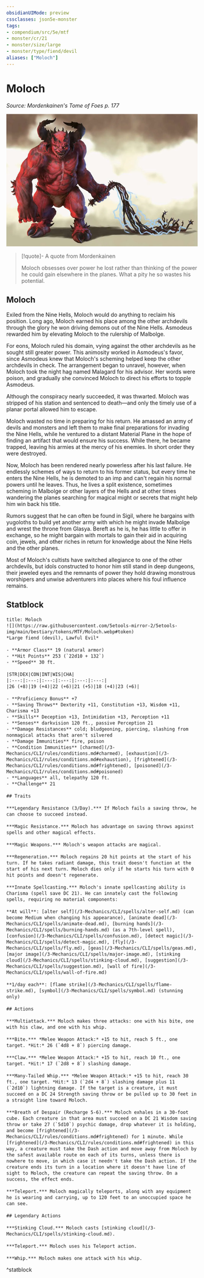 ```yaml
---
obsidianUIMode: preview
cssclasses: json5e-monster
tags:
- compendium/src/5e/mtf
- monster/cr/21
- monster/size/large
- monster/type/fiend/devil
aliases: ["Moloch"]
---
```

# Moloch
*Source: Mordenkainen's Tome of Foes p. 177*  

![](https://raw.githubusercontent.com/5etools-mirror-2/5etools-img/main/bestiary/MTF/Moloch.webp#right)  
> [!quote]- A quote from Mordenkainen  
> 
> Moloch obsesses over power he lost rather than thinking of the power he could gain elsewhere in the planes. What a pity he so wastes his potential.

## Moloch

Exiled from the Nine Hells, Moloch would do anything to reclaim his position. Long ago, Moloch earned his place among the other archdevils through the glory he won driving demons out of the Nine Hells. Asmodeus rewarded him by elevating Moloch to the rulership of Malbolge.

For eons, Moloch ruled his domain, vying against the other archdevils as he sought still greater power. This animosity worked in Asmodeus's favor, since Asmodeus knew that Moloch's scheming helped keep the other archdevils in check. The arrangement began to unravel, however, when Moloch took the night hag named Malagard for his advisor. Her words were poison, and gradually she convinced Moloch to direct his efforts to topple Asmodeus.

Although the conspiracy nearly succeeded, it was thwarted. Moloch was stripped of his station and sentenced to death—and only the timely use of a planar portal allowed him to escape.

Moloch wasted no time in preparing for his return. He amassed an army of devils and monsters and left them to make final preparations for invading the Nine Hells, while he ventured to a distant Material Plane in the hope of finding an artifact that would ensure his success. While there, he became trapped, leaving his armies at the mercy of his enemies. In short order they were destroyed.

Now, Moloch has been rendered nearly powerless after his last failure. He endlessly schemes of ways to return to his former status, but every time he enters the Nine Hells, he is demoted to an imp and can't regain his normal powers until he leaves. Thus, he lives a split existence, sometimes scheming in Malbolge or other layers of the Hells and at other times wandering the planes searching for magical might or secrets that might help him win back his title.

Rumors suggest that he can often be found in Sigil, where he bargains with yugoloths to build yet another army with which he might invade Malbolge and wrest the throne from Glasya. Bereft as he is, he has little to offer in exchange, so he might bargain with mortals to gain their aid in acquiring coin, jewels, and other riches in return for knowledge about the Nine Hells and the other planes.

Most of Moloch's cultists have switched allegiance to one of the other archdevils, but idols constructed to honor him still stand in deep dungeons, their jeweled eyes and the remnants of power they hold drawing monstrous worshipers and unwise adventurers into places where his foul influence remains.


## Statblock

```ad-statblock
title: Moloch
![](https://raw.githubusercontent.com/5etools-mirror-2/5etools-img/main/bestiary/tokens/MTF/Moloch.webp#token)
*Large fiend (devil), Lawful Evil*

- **Armor Class** 19 (natural armor)
- **Hit Points** 253 (`22d10 + 132`) 
- **Speed** 30 ft.

|STR|DEX|CON|INT|WIS|CHA|
|:---:|:---:|:---:|:---:|:---:|:---:|
|26 (+8)|19 (+4)|22 (+6)|21 (+5)|18 (+4)|23 (+6)|

- **Proficiency Bonus** +7
- **Saving Throws** Dexterity +11, Constitution +13, Wisdom +11, Charisma +13
- **Skills** Deception +13, Intimidation +13, Perception +11
- **Senses** darkvision 120 ft., passive Perception 21
- **Damage Resistances** cold; bludgeoning, piercing, slashing from nonmagical attacks that aren't silvered
- **Damage Immunities** fire, poison
- **Condition Immunities** [charmed](/3-Mechanics/CLI/rules/conditions.md#charmed), [exhaustion](/3-Mechanics/CLI/rules/conditions.md#exhaustion), [frightened](/3-Mechanics/CLI/rules/conditions.md#frightened), [poisoned](/3-Mechanics/CLI/rules/conditions.md#poisoned)
- **Languages** all, telepathy 120 ft.
- **Challenge** 21

## Traits

***Legendary Resistance (3/Day).*** If Moloch fails a saving throw, he can choose to succeed instead.

***Magic Resistance.*** Moloch has advantage on saving throws against spells and other magical effects.

***Magic Weapons.*** Moloch's weapon attacks are magical.

***Regeneration.*** Moloch regains 20 hit points at the start of his turn. If he takes radiant damage, this trait doesn't function at the start of his next turn. Moloch dies only if he starts his turn with 0 hit points and doesn't regenerate.

***Innate Spellcasting.*** Moloch's innate spellcasting ability is Charisma (spell save DC 21). He can innately cast the following spells, requiring no material components:

**At will**: [alter self](/3-Mechanics/CLI/spells/alter-self.md) (can become Medium when changing his appearance), [animate dead](/3-Mechanics/CLI/spells/animate-dead.md), [burning hands](/3-Mechanics/CLI/spells/burning-hands.md) (as a 7th-level spell), [confusion](/3-Mechanics/CLI/spells/confusion.md), [detect magic](/3-Mechanics/CLI/spells/detect-magic.md), [fly](/3-Mechanics/CLI/spells/fly.md), [geas](/3-Mechanics/CLI/spells/geas.md), [major image](/3-Mechanics/CLI/spells/major-image.md), [stinking cloud](/3-Mechanics/CLI/spells/stinking-cloud.md), [suggestion](/3-Mechanics/CLI/spells/suggestion.md), [wall of fire](/3-Mechanics/CLI/spells/wall-of-fire.md)

**1/day each**: [flame strike](/3-Mechanics/CLI/spells/flame-strike.md), [symbol](/3-Mechanics/CLI/spells/symbol.md) (stunning only)

## Actions

***Multiattack.*** Moloch makes three attacks: one with his bite, one with his claw, and one with his whip.

***Bite.*** *Melee Weapon Attack:* +15 to hit, reach 5 ft., one target. *Hit:* 26 (`4d8 + 8`) piercing damage.

***Claw.*** *Melee Weapon Attack:* +15 to hit, reach 10 ft., one target. *Hit:* 17 (`2d8 + 8`) slashing damage.

***Many-Tailed Whip.*** *Melee Weapon Attack:* +15 to hit, reach 30 ft., one target. *Hit:* 13 (`2d4 + 8`) slashing damage plus 11 (`2d10`) lightning damage. If the target is a creature, it must succeed on a DC 24 Strength saving throw or be pulled up to 30 feet in a straight line toward Moloch.

***Breath of Despair (Recharge 5-6).*** Moloch exhales in a 30-foot cube. Each creature in that area must succeed on a DC 21 Wisdom saving throw or take 27 (`5d10`) psychic damage, drop whatever it is holding, and become [frightened](/3-Mechanics/CLI/rules/conditions.md#frightened) for 1 minute. While [frightened](/3-Mechanics/CLI/rules/conditions.md#frightened) in this way, a creature must take the Dash action and move away from Moloch by the safest available route on each of its turns, unless there is nowhere to move, in which case it needn't take the Dash action. If the creature ends its turn in a location where it doesn't have line of sight to Moloch, the creature can repeat the saving throw. On a success, the effect ends.

***Teleport.*** Moloch magically teleports, along with any equipment he is wearing and carrying, up to 120 feet to an unoccupied space he can see.

## Legendary Actions

***Stinking Cloud.*** Moloch casts [stinking cloud](/3-Mechanics/CLI/spells/stinking-cloud.md).

***Teleport.*** Moloch uses his Teleport action.

***Whip.*** Moloch makes one attack with his whip.
```
^statblock